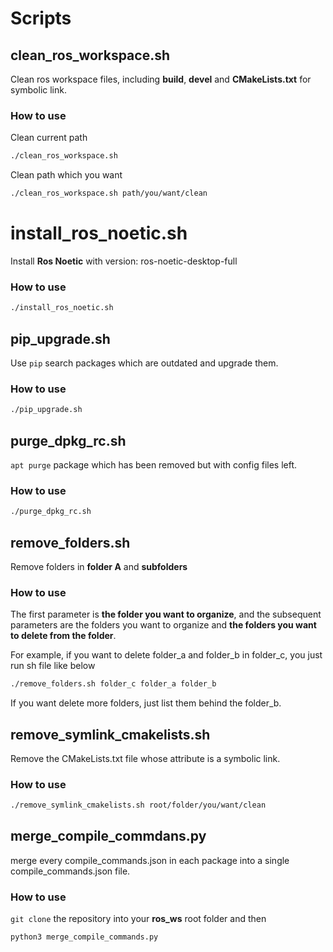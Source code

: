 # Scripts

## clean_ros_workspace.sh

Clean ros workspace files, including **build**, **devel** and **CMakeLists.txt** for symbolic link.

### How to use

Clean current path
```bash
./clean_ros_workspace.sh
```

Clean path which you want
```bash
./clean_ros_workspace.sh path/you/want/clean
```

# install_ros_noetic.sh

Install **Ros Noetic** with version: ros-noetic-desktop-full

### How to use

```bash
./install_ros_noetic.sh
```

## pip_upgrade.sh

Use `pip` search packages which are outdated and upgrade them.

### How to use

```bash
./pip_upgrade.sh
```

## purge_dpkg_rc.sh

`apt purge` package which has been removed but with config files left.

### How to use

```bash
./purge_dpkg_rc.sh
```

## remove_folders.sh

Remove folders in **folder A** and **subfolders**

### How to use

The first parameter is **the folder you want to organize**, and the subsequent parameters are the folders you want to organize and **the folders you want to delete from the folder**.

For example, if you want to delete folder_a and folder_b in folder_c, you just run sh file like below

```bash
./remove_folders.sh folder_c folder_a folder_b
```

If you want delete more folders, just list them behind the folder_b.

## remove_symlink_cmakelists.sh

Remove the CMakeLists.txt file whose attribute is a symbolic link.

### How to use

```bash
./remove_symlink_cmakelists.sh root/folder/you/want/clean
```

## merge_compile_commdans.py

merge every compile_commands.json in each package into a single compile_commands.json file.

### How to use

`git clone` the repository into your **ros_ws** root folder and then

```bash
python3 merge_compile_commands.py
```
